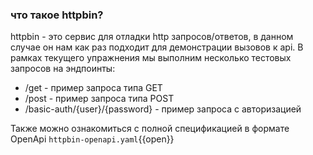 ### что такое httpbin?
httpbin - это сервис для отладки http запросов/ответов, в данном случае он нам как раз подходит для демонстрации вызовов к api.
В рамках текущего упражнения мы выполним несколько тестовых запросов на эндпоинты:
 * /get - пример запроса типа GET
 * /post - пример запроса типа POST
 * /basic-auth/{user}/{password} - пример запроса с авторизацией


Также можно ознакомиться с полной спецификацией в формате  OpenApi
`httpbin-openapi.yaml`{{open}}



